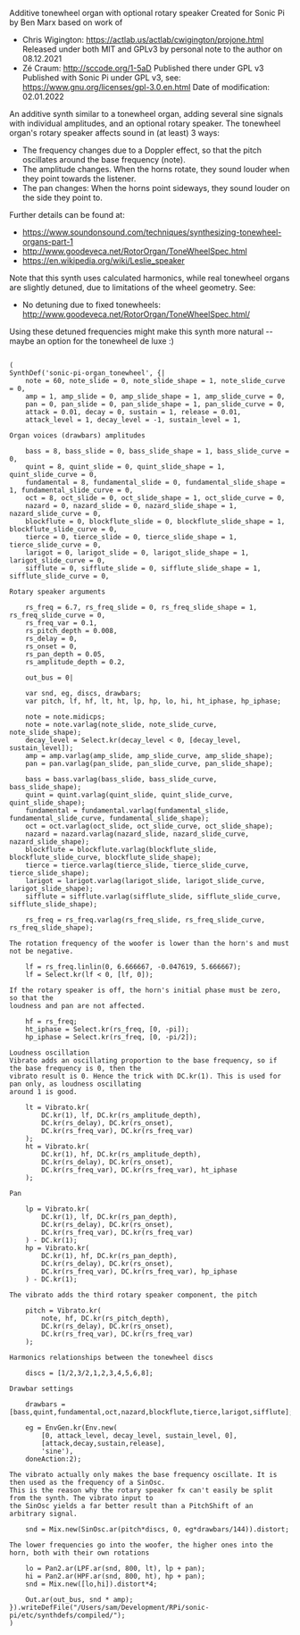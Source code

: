 
Additive tonewheel organ with optional rotary speaker
Created for Sonic Pi by Ben Marx based on work of
- Chris Wigington: https://actlab.us/actlab/cwigington/projone.html
  Released under both MIT and GPLv3 by personal note to the author on 08.12.2021
- Zé Craum: http://sccode.org/1-5aD
  Published there under GPL v3
Published with Sonic Pi under GPL v3, see:
  https://www.gnu.org/licenses/gpl-3.0.en.html
Date of modification: 02.01.2022

An additive synth similar to a tonewheel organ, adding several sine signals with individual amplitudes, and
an optional rotary speaker. The tonewheel organ's rotary speaker affects sound in (at least) 3 ways:

- The frequency changes due to a Doppler effect, so that the pitch oscillates around the base frequency (note).
- The amplitude changes. When the horns rotate, they sound louder when they point towards the listener.
- The pan changes: When the horns point sideways, they sound louder on the side they point to.

Further details can be found at:
- https://www.soundonsound.com/techniques/synthesizing-tonewheel-organs-part-1
- http://www.goodeveca.net/RotorOrgan/ToneWheelSpec.html
- https://en.wikipedia.org/wiki/Leslie_speaker

Note that this synth uses calculated harmonics, while real tonewheel organs are slightly detuned,
due to limitations of the wheel geometry. See:
- No detuning due to fixed tonewheels: http://www.goodeveca.net/RotorOrgan/ToneWheelSpec.html/

Using these detuned frequencies might make this synth more natural -- maybe an option for the
tonewheel de luxe :)


```supercollider

(
SynthDef('sonic-pi-organ_tonewheel', {|
	note = 60, note_slide = 0, note_slide_shape = 1, note_slide_curve = 0,
	amp = 1, amp_slide = 0, amp_slide_shape = 1, amp_slide_curve = 0,
	pan = 0, pan_slide = 0, pan_slide_shape = 1, pan_slide_curve = 0,
	attack = 0.01, decay = 0, sustain = 1, release = 0.01,
	attack_level = 1, decay_level = -1, sustain_level = 1,

```

```
Organ voices (drawbars) amplitudes
```

```supercollider
	bass = 8, bass_slide = 0, bass_slide_shape = 1, bass_slide_curve = 0,
	quint = 8, quint_slide = 0, quint_slide_shape = 1, quint_slide_curve = 0,
	fundamental = 8, fundamental_slide = 0, fundamental_slide_shape = 1, fundamental_slide_curve = 0,
	oct = 8, oct_slide = 0, oct_slide_shape = 1, oct_slide_curve = 0,
	nazard = 0, nazard_slide = 0, nazard_slide_shape = 1, nazard_slide_curve = 0,
	blockflute = 0, blockflute_slide = 0, blockflute_slide_shape = 1, blockflute_slide_curve = 0,
	tierce = 0, tierce_slide = 0, tierce_slide_shape = 1, tierce_slide_curve = 0,
	larigot = 0, larigot_slide = 0, larigot_slide_shape = 1, larigot_slide_curve = 0,
	sifflute = 0, sifflute_slide = 0, sifflute_slide_shape = 1, sifflute_slide_curve = 0,

```

```
Rotary speaker arguments
```

```supercollider
	rs_freq = 6.7, rs_freq_slide = 0, rs_freq_slide_shape = 1, rs_freq_slide_curve = 0,
	rs_freq_var = 0.1,
	rs_pitch_depth = 0.008,
	rs_delay = 0,
	rs_onset = 0,
	rs_pan_depth = 0.05,
	rs_amplitude_depth = 0.2,

	out_bus = 0|

	var snd, eg, discs, drawbars;
	var pitch, lf, hf, lt, ht, lp, hp, lo, hi, ht_iphase, hp_iphase;

	note = note.midicps;
	note = note.varlag(note_slide, note_slide_curve, note_slide_shape);
	decay_level = Select.kr(decay_level < 0, [decay_level, sustain_level]);
	amp = amp.varlag(amp_slide, amp_slide_curve, amp_slide_shape);
	pan = pan.varlag(pan_slide, pan_slide_curve, pan_slide_shape);

	bass = bass.varlag(bass_slide, bass_slide_curve, bass_slide_shape);
	quint = quint.varlag(quint_slide, quint_slide_curve, quint_slide_shape);
	fundamental = fundamental.varlag(fundamental_slide, fundamental_slide_curve, fundamental_slide_shape);
	oct = oct.varlag(oct_slide, oct_slide_curve, oct_slide_shape);
	nazard = nazard.varlag(nazard_slide, nazard_slide_curve, nazard_slide_shape);
	blockflute = blockflute.varlag(blockflute_slide, blockflute_slide_curve, blockflute_slide_shape);
	tierce = tierce.varlag(tierce_slide, tierce_slide_curve, tierce_slide_shape);
	larigot = larigot.varlag(larigot_slide, larigot_slide_curve, larigot_slide_shape);
	sifflute = sifflute.varlag(sifflute_slide, sifflute_slide_curve, sifflute_slide_shape);

	rs_freq = rs_freq.varlag(rs_freq_slide, rs_freq_slide_curve, rs_freq_slide_shape);

```

```
The rotation frequency of the woofer is lower than the horn's and must not be negative.
```

```supercollider
	lf = rs_freq.linlin(0, 6.666667, -0.047619, 5.666667);
	lf = Select.kr(lf < 0, [lf, 0]);

```

```
If the rotary speaker is off, the horn's initial phase must be zero, so that the
loudness and pan are not affected.
```

```supercollider
	hf = rs_freq;
	ht_iphase = Select.kr(rs_freq, [0, -pi]);
	hp_iphase = Select.kr(rs_freq, [0, -pi/2]);

```

```
Loudness oscillation
Vibrato adds an oscillating proportion to the base frequency, so if the base frequency is 0, then the
vibrato result is 0. Hence the trick with DC.kr(1). This is used for pan only, as loudness oscillating
around 1 is good.
```

```supercollider
	lt = Vibrato.kr(
		DC.kr(1), lf, DC.kr(rs_amplitude_depth),
		DC.kr(rs_delay), DC.kr(rs_onset),
		DC.kr(rs_freq_var), DC.kr(rs_freq_var)
	);
	ht = Vibrato.kr(
		DC.kr(1), hf, DC.kr(rs_amplitude_depth),
		DC.kr(rs_delay), DC.kr(rs_onset),
		DC.kr(rs_freq_var), DC.kr(rs_freq_var), ht_iphase
	);

```

```
Pan
```

```supercollider
	lp = Vibrato.kr(
		DC.kr(1), lf, DC.kr(rs_pan_depth),
		DC.kr(rs_delay), DC.kr(rs_onset),
		DC.kr(rs_freq_var), DC.kr(rs_freq_var)
	) - DC.kr(1);
	hp = Vibrato.kr(
		DC.kr(1), hf, DC.kr(rs_pan_depth),
		DC.kr(rs_delay), DC.kr(rs_onset),
		DC.kr(rs_freq_var), DC.kr(rs_freq_var), hp_iphase
	) - DC.kr(1);

```

```
The vibrato adds the third rotary speaker component, the pitch
```

```supercollider
	pitch = Vibrato.kr(
		note, hf, DC.kr(rs_pitch_depth),
		DC.kr(rs_delay), DC.kr(rs_onset),
		DC.kr(rs_freq_var), DC.kr(rs_freq_var)
	);

```

```
Harmonics relationships between the tonewheel discs
```

```supercollider
	discs = [1/2,3/2,1,2,3,4,5,6,8];

```

```
Drawbar settings
```

```supercollider
	drawbars = [bass,quint,fundamental,oct,nazard,blockflute,tierce,larigot,sifflute];

	eg = EnvGen.kr(Env.new(
		[0, attack_level, decay_level, sustain_level, 0],
		[attack,decay,sustain,release],
		'sine'),
	doneAction:2);

```

```
The vibrato actually only makes the base frequency oscillate. It is then used as the frequency of a SinOsc.
This is the reason why the rotary speaker fx can't easily be split from the synth. The vibrato input to
the SinOsc yields a far better result than a PitchShift of an arbitrary signal.
```

```supercollider
	snd = Mix.new(SinOsc.ar(pitch*discs, 0, eg*drawbars/144)).distort;

```

```
The lower frequencies go into the woofer, the higher ones into the horn, both with their own rotations
```

```supercollider
	lo = Pan2.ar(LPF.ar(snd, 800, lt), lp + pan);
	hi = Pan2.ar(HPF.ar(snd, 800, ht), hp + pan);
	snd = Mix.new([lo,hi]).distort*4;

	Out.ar(out_bus, snd * amp);
}).writeDefFile("/Users/sam/Development/RPi/sonic-pi/etc/synthdefs/compiled/");
)

```

